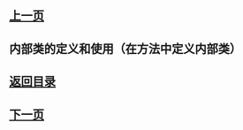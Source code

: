 ## [上一页](course51)

##  内部类的定义和使用（在方法中定义内部类）




## [返回目录](https://wuchengcheng110120.github.io/learnJava)
## [下一页](course53)
